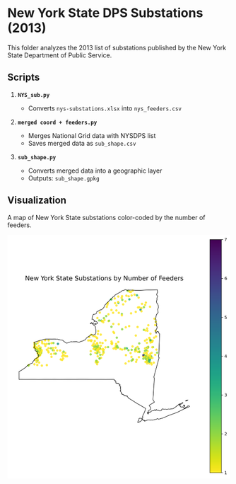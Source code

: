 # New York State DPS Substations (2013)

This folder analyzes the 2013 list of substations published by the New York State Department of Public Service.

## Scripts

1. **`NYS_sub.py`**  
   - Converts `nys-substations.xlsx` into `nys_feeders.csv`

2. **`merged coord + feeders.py`**  
   - Merges National Grid data with NYSDPS list  
   - Saves merged data as `sub_shape.csv`

3. **`sub_shape.py`**  
   - Converts merged data into a geographic layer  
   - Outputs: `sub_shape.gpkg`

## Visualization

A map of New York State substations color-coded by the number of feeders.

![New York State Map with Substations](output/gov_file_substations.png)
